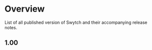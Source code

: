 # Overview
List of all published version of Swytch and their accompanying release notes.


## 1.00


